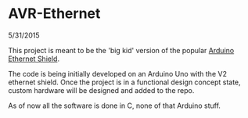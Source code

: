 # AVR-Ethernet

5/31/2015

This project is meant to be the 'big kid' version of the popular <a href="http://www.seeedstudio.com/wiki/Ethernet_Shield_V2.0">Arduino Ethernet Shield</a>. 

The code is being initially developed on an Arduino Uno with the V2 ethernet shield. Once the project is in a functional 
design concept state, custom hardware will be designed and added to the repo. 

As of now all the software is done in C, none of that Arduino stuff. 
